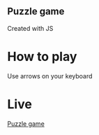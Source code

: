 ## Puzzle game

Created with JS 

# How to play

Use arrows on your keyboard


# Live

[Puzzle game](https://developer-hr.com/puzzle/index.php)
